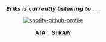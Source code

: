 <p align="center">𝙀𝙧𝙞𝙠𝙨 𝙞𝙨 𝙘𝙪𝙧𝙧𝙚𝙣𝙩𝙡𝙮 𝙡𝙞𝙨𝙩𝙚𝙣𝙞𝙣𝙜 𝙩𝙤 . . .</p>

<div align="center">

[![spotify-github-profile](https://spotify-github-profile.kittinanx.com/api/view?uid=tildejohanne&cover_image=true&theme=novatorem&show_offline=true&background_color=121212&interchange=true&bar_color=53b14f&bar_color_cover=true)](https://github.com/kittinan/spotify-github-profile)

<b>[ATA](https://detrium.atabook.org) ㅤ[STRAW](https://detrium.straw.page/)</b>
